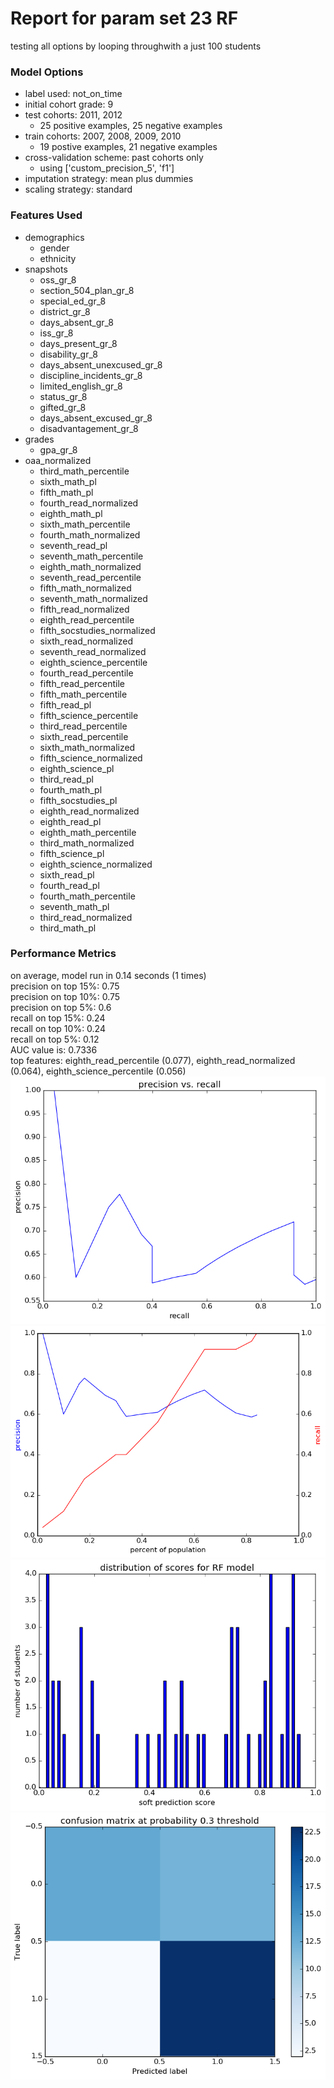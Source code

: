 # Report for param set 23 RF
testing all options by looping throughwith a just 100 students

### Model Options
* label used: not_on_time
* initial cohort grade: 9
* test cohorts: 2011, 2012
	 * 25 positive examples, 25 negative examples
* train cohorts: 2007, 2008, 2009, 2010
	 * 19 postive examples, 21 negative examples
* cross-validation scheme: past cohorts only
	 * using ['custom_precision_5', 'f1']
* imputation strategy: mean plus dummies
* scaling strategy: standard

### Features Used
* demographics
	 * gender
	 * ethnicity
* snapshots
	 * oss_gr_8
	 * section_504_plan_gr_8
	 * special_ed_gr_8
	 * district_gr_8
	 * days_absent_gr_8
	 * iss_gr_8
	 * days_present_gr_8
	 * disability_gr_8
	 * days_absent_unexcused_gr_8
	 * discipline_incidents_gr_8
	 * limited_english_gr_8
	 * status_gr_8
	 * gifted_gr_8
	 * days_absent_excused_gr_8
	 * disadvantagement_gr_8
* grades
	 * gpa_gr_8
* oaa_normalized
	 * third_math_percentile
	 * sixth_math_pl
	 * fifth_math_pl
	 * fourth_read_normalized
	 * eighth_math_pl
	 * sixth_math_percentile
	 * fourth_math_normalized
	 * seventh_read_pl
	 * seventh_math_percentile
	 * eighth_math_normalized
	 * seventh_read_percentile
	 * fifth_math_normalized
	 * seventh_math_normalized
	 * fifth_read_normalized
	 * eighth_read_percentile
	 * fifth_socstudies_normalized
	 * sixth_read_normalized
	 * seventh_read_normalized
	 * eighth_science_percentile
	 * fourth_read_percentile
	 * fifth_read_percentile
	 * fifth_math_percentile
	 * fifth_read_pl
	 * fifth_science_percentile
	 * third_read_percentile
	 * sixth_read_percentile
	 * sixth_math_normalized
	 * fifth_science_normalized
	 * eighth_science_pl
	 * third_read_pl
	 * fourth_math_pl
	 * fifth_socstudies_pl
	 * eighth_read_normalized
	 * eighth_read_pl
	 * eighth_math_percentile
	 * third_math_normalized
	 * fifth_science_pl
	 * eighth_science_normalized
	 * sixth_read_pl
	 * fourth_read_pl
	 * fourth_math_percentile
	 * seventh_math_pl
	 * third_read_normalized
	 * third_math_pl

### Performance Metrics
on average, model run in 0.14 seconds (1 times) <br/>precision on top 15%: 0.75 <br/>precision on top 10%: 0.75 <br/>precision on top 5%: 0.6 <br/>recall on top 15%: 0.24 <br/>recall on top 10%: 0.24 <br/>recall on top 5%: 0.12 <br/>AUC value is: 0.7336 <br/>top features: eighth_read_percentile (0.077), eighth_read_normalized (0.064), eighth_science_percentile (0.056)
![param_set_23_RF_pr_vs_threshold.png](figs/param_set_23_RF_pr_vs_threshold.png)
![param_set_23_RF_precision_recall_at_k.png](figs/param_set_23_RF_precision_recall_at_k.png)
![param_set_23_RF_score_dist.png](figs/param_set_23_RF_score_dist.png)
![param_set_23_RF_confusion_mat_0.3.png](figs/param_set_23_RF_confusion_mat_0.3.png)
